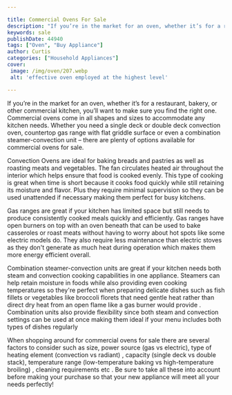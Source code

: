 ```yaml
---

title: Commercial Ovens For Sale
description: "If you’re in the market for an oven, whether it’s for a restaurant, bakery, or other commercial kitchen, you’ll want to make sure ...scroll on and keep learning"
keywords: sale
publishDate: 44940
tags: ["Oven", "Buy Appliance"]
author: Curtis
categories: ["Household Appliances"]
cover: 
 image: /img/oven/207.webp
 alt: 'effective oven employed at the highest level'

---
```


If you’re in the market for an oven, whether it’s for a restaurant, bakery, or other commercial kitchen, you’ll want to make sure you find the right one. Commercial ovens come in all shapes and sizes to accommodate any kitchen needs. Whether you need a single deck or double deck convection oven, countertop gas range with flat griddle surface or even a combination steamer-convection unit – there are plenty of options available for commercial ovens for sale. 

Convection Ovens are ideal for baking breads and pastries as well as roasting meats and vegetables. The fan circulates heated air throughout the interior which helps ensure that food is cooked evenly. This type of cooking is great when time is short because it cooks food quickly while still retaining its moisture and flavor. Plus they require minimal supervision so they can be used unattended if necessary making them perfect for busy kitchens. 

Gas ranges are great if your kitchen has limited space but still needs to produce consistently cooked meals quickly and efficiently. Gas ranges have open burners on top with an oven beneath that can be used to bake casseroles or roast meats without having to worry about hot spots like some electric models do. They also require less maintenance than electric stoves as they don't generate as much heat during operation which makes them more energy efficient overall. 

Combination steamer-convection units are great if your kitchen needs both steam and convection cooking capabilities in one appliance. Steamers can help retain moisture in foods while also providing even cooking temperatures so they're perfect when preparing delicate dishes such as fish fillets or vegetables like broccoli florets that need gentle heat rather than direct dry heat from an open flame like a gas burner would provide . Combination units also provide flexibility since both steam and convection settings can be used at once making them ideal if your menu includes both types of dishes regularly 

When shopping around for commercial ovens for sale there are several factors to consider such as size, power source (gas vs electric), type of heating element (convection vs radiant) , capacity (single deck vs double stack), temperature range (low-temperature baking vs high-temperature broiling) , cleaning requirements etc . Be sure to take all these into account before making your purchase so that your new appliance will meet all your needs perfectly!
